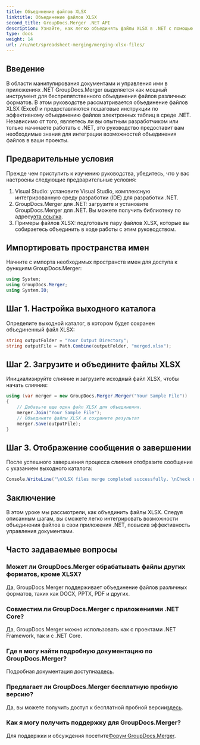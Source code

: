 ```yaml
---
title: Объединение файлов XLSX
linktitle: Объединение файлов XLSX
second_title: GroupDocs.Merger .NET API
description: Узнайте, как легко объединять файлы XLSX в .NET с помощью GroupDocs.Merger. Следуйте этому пошаговому руководству для эффективного управления документами.
type: docs
weight: 14
url: /ru/net/spreadsheet-merging/merging-xlsx-files/
---
```

## Введение
В области манипулирования документами и управления ими в приложениях .NET GroupDocs.Merger выделяется как мощный инструмент для беспрепятственного объединения файлов различных форматов. В этом руководстве рассматривается объединение файлов XLSX (Excel) и предоставляются пошаговые инструкции по эффективному объединению файлов электронных таблиц в среде .NET. Независимо от того, являетесь ли вы опытным разработчиком или только начинаете работать с .NET, это руководство предоставит вам необходимые знания для интеграции возможностей объединения файлов в ваши проекты.
## Предварительные условия
Прежде чем приступить к изучению руководства, убедитесь, что у вас настроены следующие предварительные условия:
1. Visual Studio: установите Visual Studio, комплексную интегрированную среду разработки (IDE) для разработки .NET.
2. GroupDocs.Merger для .NET: загрузите и установите GroupDocs.Merger для .NET. Вы можете получить библиотеку по адресу[эта ссылка](https://releases.groupdocs.com/merger/net/).
3. Примеры файлов XLSX: подготовьте пару файлов XLSX, которые вы собираетесь объединить в ходе работы с этим руководством.

## Импортировать пространства имен
Начните с импорта необходимых пространств имен для доступа к функциям GroupDocs.Merger:
```csharp
using System; 
using GroupDocs.Merger;
using System.IO;
```
## Шаг 1. Настройка выходного каталога
Определите выходной каталог, в котором будет сохранен объединенный файл XLSX:
```csharp
string outputFolder = "Your Output Directory";
string outputFile = Path.Combine(outputFolder, "merged.xlsx");
```
## Шаг 2. Загрузите и объедините файлы XLSX
Инициализируйте слияние и загрузите исходный файл XLSX, чтобы начать слияние:
```csharp
using (var merger = new GroupDocs.Merger.Merger("Your Sample File"))
{
    // Добавьте еще один файл XLSX для объединения.
    merger.Join("Your Sample File");
    // Объедините файлы XLSX и сохраните результат
    merger.Save(outputFile);
}
```
## Шаг 3. Отображение сообщения о завершении
После успешного завершения процесса слияния отобразите сообщение с указанием выходного каталога:
```csharp
Console.WriteLine("\nXLSX files merge completed successfully. \nCheck output in {0}", outputFolder);
```

## Заключение
В этом уроке мы рассмотрели, как объединить файлы XLSX. Следуя описанным шагам, вы сможете легко интегрировать возможности объединения файлов в свои приложения .NET, повысив эффективность управления документами.

## Часто задаваемые вопросы
### Может ли GroupDocs.Merger обрабатывать файлы других форматов, кроме XLSX?
Да, GroupDocs.Merger поддерживает объединение файлов различных форматов, таких как DOCX, PPTX, PDF и других.
### Совместим ли GroupDocs.Merger с приложениями .NET Core?
Да, GroupDocs.Merger можно использовать как с проектами .NET Framework, так и с .NET Core.
### Где я могу найти подробную документацию по GroupDocs.Merger?
 Подробная документация доступна[здесь](https://reference.groupdocs.com/merger/net/).
### Предлагает ли GroupDocs.Merger бесплатную пробную версию?
 Да, вы можете получить доступ к бесплатной пробной версии[здесь](https://releases.groupdocs.com/).
### Как я могу получить поддержку для GroupDocs.Merger?
 Для поддержки и обсуждения посетите[Форум GroupDocs.Merger](https://forum.groupdocs.com/c/merger/32).